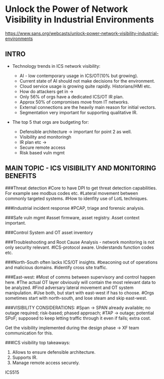 # Unlock the Power of Network Visibility in Industrial Environments
https://www.sans.org/webcasts/unlock-power-network-visibility-industrial-environments  

## INTRO
- Technology trends in ICS network visibility: 
  - AI - low contemporary usage in ICS/OT(10% but growing).
  - Current state of AI should not make decisions for the environment.
  - Cloud service usage is growing quite rapidly. Historians/HMI etc.
  - How do attackers get in -> 
  - Only 56% of orgs have a dedicated ICS/OT IR plan.
  - Approx 50% of compromises move from IT networks.
  - External connections are the heavily main reason for initial vectors.
  - Segmentation very important for supporting qualitative IR.

- The top 5 that orgs are budgeting for:
  - Defensible architecture -> important for point 2 as well.
  - Visibility and monitoringh
  - IR plan etc -> 
  - Secure remote access
  - Risk based vuln mgmt

## MAIN TOPIC - ICS VISIBILITY AND MONITORING BENEFITS

###Threat detection
#Core to have DPI to get threat detection capabilities. For example see modbus codes etc.
#Lateral movement between commonly targeted systems.
#How to idenfity use of LotL techniques.

###Industrial incident response
#PCAP, triage and forensic analysis.

###Safe vuln mgmt
#asset firmware, asset registry. Asset context important.

###Control System and OT asset inventory

###Troubleshooting and Root Cause Analysis - network monitoring is not only security relevant.
#ICS-protocol aware. Understands function codes etc.

###North-South often lacks ICS/OT insights.
#beaconing out of operations and malicious domains.
#identify cross site traffic.

###East-west:
#Most of comms between supervisory and control happen here.
#The actual OT layer obviously will contain the most relevant data to be analyzed.
#Find adversary lateral movement and OT system manipulation.
#Use both, but start with east-west if has to choose.
#Orgs sometimes start with north-south, and lose steam and skip east-west.

###VISIBILITY CONSIDERATIONS:
#Span -> SPAN already available; no outage required; risk-based; phased approach; 
#TAP -> outage; potential SPoF; supposed to keep letting traffic through it even if fails; extra cost.

Get the visibility implemented during the design phase -> XF team communication for this.

###ICS visibility top takeaways:
1. Allows to ensure defensible architecture.
2. Supports IR.
3. Manage remote access securely.

ICS515
